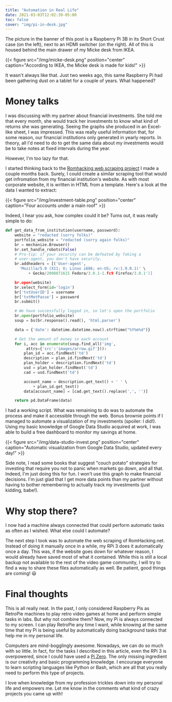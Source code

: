 ```yaml
---
title: "Automation in Real Life"
date: 2021-03-03T12:02:39-05:00
toc: false
cover: "img/pi-in-desk.jpg"
---
```


The picture in the banner of this post is a Raspberry Pi 3B in its Short Crust case (on the left), next to an
HDMI switcher (on the right). All of this is housed behind the main drawer of my Micke desk from IKEA.

{{< figure src="/img/micke-desk.png" position="center" caption="According to IKEA, the Micke desk is  made for kids!" >}}

It wasn't always like that. Just two weeks ago, this same Raspberry Pi had been gathering dust on a tablet for a couple of years. What happened?

# Money talks

I was discussing with my partner about financial investments. She told me that every month, she would track
her investments to know what kind of returns she was generating. Seeing the graphs she produced in an
Excel-like sheet, I was impressed. This was really useful information that, for some reason, our financial
institutions only generated in yearly reports. In theory, all I'd need to do to get the same data about my
investments would be to take notes at fixed intervals during the year.

However, I'm too lazy for that.

I started thinking back to the [Romhacking web scraping
project](https://felixleger.com/posts/2021/01/web-scraping-for-preservation/) I made a couple months back.
Surely, I could create a similar scraping tool that would get infromation from my financial institution's
website. As with most corporate website, it is written in HTML from a template. Here's a look at the data I
wanted to extract:

{{< figure src="/img/investment-table.png" position="center" caption="Four accounts under a main roof" >}}

Indeed, I hear you ask, how complex could it be? Turns out, it was really simple to do:

```python
def get_data_from_institution(username, password):
    website = "redacted (sorry folks)"
    portfolio_website = "redacted (sorry again folks)"
    br = mechanize.Browser()
    br.set_handle_robots(False)
    # Pro-tip: if your security can be defeated by faking a
    # user-agent, you don't have security.
    br.addheaders = [('User-agent',
      'Mozilla/5.0 (X11; U; Linux i686; en-US; rv:1.9.0.1)' \
          + Gecko/2008071615 Fedora/3.0.1-1.fc9 Firefox/3.0.1')]

    br.open(website)
    br.select_form(id='login')
    br['txtUserID'] = username
    br['txtMotPasse'] = password
    br.submit()

    # We have successfully logged in, so let's open the portfolio
    br.open(portfolio_website)
    soup = bs(br.response().read(), 'html.parser')

    data = {'date': datetime.datetime.now().strftime("%Y%m%d")}

    # Get the amount of money in each account
    for i, acc in enumerate(soup.find_all('img',
         attrs={'src':'images/arrow.gif'})):
        plan_id = acc.findNext('td')
        description = plan_id.findNext('td')
        plan_holder = description.findNext('td')
        usd = plan_holder.findNext('td')
        cad = usd.findNext('td')

        account_name = description.get_text() + ' ' \
            + plan_id.get_text()
        data[account_name] = [cad.get_text().replace(',', '')]

    return pd.DataFrame(data)
```

I had a working script. What was remaining to do was to automate the process and make it accessible through
the web. Bonus brownie points if I managed to automate a visualization of my investments (spoiler: I did!).
Using my basic knowledge of Google Data Studio acquired at work, I was able to build a free dashboard to
monitor my savings at home.

{{< figure src="/img/data-studio-invest.png" position="center" caption="Automatic visualization from Google Data Studio, updated every day!" >}}

Side note, I read some books that suggest "couch potato" strategies for investing that require you not to panic
when markets go down, and all that. Indeed, I'm just doing this for fun. I won't use this graph to make
financial decisions. I'm just glad that I get more data points than my partner without having to bother remembering to
actually track my investments (just kidding, babe!).

# Why stop there?

I now had a machine always connected that could perform automatic tasks as often as I wished. What else could
I automate?

The next step I took was to automate the web scraping of RomHacking.net. Instead of doing it manually once in
a while, my RPi 3 does it automatically once a day. This was, if the website goes down for whatever reason, I
would already have saved most of what it contained. While this is still a local backup not available to the
rest of the video game community, I will try to find a way to share these files automatically as well. Be
patient, good things are coming! :smiley:

# Final thoughts

This is all really neat. In the past, I only considered Raspberry Pis as RetroPie machines to play retro video games at home and
perform simple tasks in labs. But why not combine them? Now, my Pi is always connected to my screen. I can
play RetroPie any time I want, while knowing at the same time that my Pi is being useful by automatically
doing background tasks that help me in my personal life.

Computers are mind-bogglingly awesome. Nowadays, we can do so much with so little. In fact, for the tasks I described in this article, 
even the RPi 3 is overpowered, since I could have used a [Pi
Zero](https://www.raspberrypi.org/products/raspberry-pi-zero/).
The only missing ingredient is our
creativity and basic programming knowledge. I encourage everyone to learn scripting languages like Python or
Bash, which are all that you really need to perform this type of projects.

I love when knowledge from my profession trickles down into my personal life and empowers me. Let me know in
the comments what kind of crazy projects you came up with!
